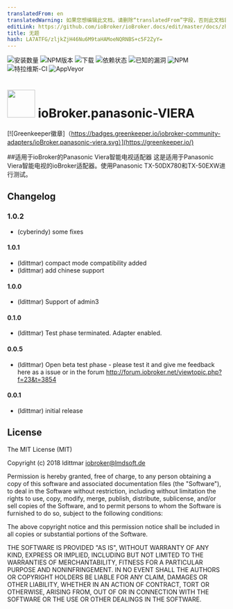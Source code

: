 ```yaml
---
translatedFrom: en
translatedWarning: 如果您想编辑此文档，请删除“translatedFrom”字段，否则此文档将再次自动翻译
editLink: https://github.com/ioBroker/ioBroker.docs/edit/master/docs/zh-cn/adapterref/iobroker.panasonic-viera/README.md
title: 无题
hash: LA7ATFG/zljkZjH46Nu6M9taHAMoeNQRNBS+c5F2ZyY=
---
```

![安装数量](http://iobroker.live/badges/panasonic-viera-stable.svg)
![NPM版本](http://img.shields.io/npm/v/iobroker.panasonic-viera.svg)
![下载](https://img.shields.io/npm/dm/iobroker.panasonic-viera.svg)
![依赖状态](https://img.shields.io/david/iobroker-community-adapters/iobroker.panasonic-viera.svg)
![已知的漏洞](https://snyk.io/test/github/iobroker-community-adapters/ioBroker.panasonic-viera/badge.svg)
![NPM](https://nodei.co/npm/iobroker.panasonic-viera.png?downloads=true)
![特拉维斯-CI](http://img.shields.io/travis/iobroker-community-adapters/ioBroker.panasonic-viera/master.svg)
![AppVeyor](https://ci.appveyor.com/api/projects/status/github/iobroker-community-adapters/ioBroker.panasonic-viera?branch=master&svg=true)

<h1><img src="https://raw.githubusercontent.com/iobroker-community-adapters/ioBroker.panasonic-viera/master/admin/panasonic-viera.png" width="64"/> ioBroker.panasonic-VIERA </h1>

[![Greenkeeper徽章]（https://badges.greenkeeper.io/iobroker-community-adapters/ioBroker.panasonic-viera.svg）](https://greenkeeper.io/)

##适用于ioBroker的Panasonic Viera智能电视适配器
这是适用于Panasonic Viera智能电视的ioBroker适配器。使用Panasonic TX-50DX780和TX-50EXW进行测试。

## Changelog

### 1.0.2
* (cyberindy) some fixes

#### 1.0.1
* (ldittmar) compact mode compatibility added
* (ldittmar) add chinese support

#### 1.0.0
* (ldittmar) Support of admin3

#### 0.1.0
* (ldittmar) Test phase terminated. Adapter enabled.

#### 0.0.5
* (ldittmar) Open beta test phase - please test it and give me feedback here as a issue or in the forum http://forum.iobroker.net/viewtopic.php?f=23&t=3854

#### 0.0.1
* (ldittmar) initial release

## License
The MIT License (MIT)

Copyright (c) 2018 ldittmar <iobroker@lmdsoft.de>

Permission is hereby granted, free of charge, to any person obtaining a copy
of this software and associated documentation files (the "Software"), to deal
in the Software without restriction, including without limitation the rights
to use, copy, modify, merge, publish, distribute, sublicense, and/or sell
copies of the Software, and to permit persons to whom the Software is
furnished to do so, subject to the following conditions:

The above copyright notice and this permission notice shall be included in
all copies or substantial portions of the Software.

THE SOFTWARE IS PROVIDED "AS IS", WITHOUT WARRANTY OF ANY KIND, EXPRESS OR
IMPLIED, INCLUDING BUT NOT LIMITED TO THE WARRANTIES OF MERCHANTABILITY,
FITNESS FOR A PARTICULAR PURPOSE AND NONINFRINGEMENT. IN NO EVENT SHALL THE
AUTHORS OR COPYRIGHT HOLDERS BE LIABLE FOR ANY CLAIM, DAMAGES OR OTHER
LIABILITY, WHETHER IN AN ACTION OF CONTRACT, TORT OR OTHERWISE, ARISING FROM,
OUT OF OR IN CONNECTION WITH THE SOFTWARE OR THE USE OR OTHER DEALINGS IN
THE SOFTWARE.